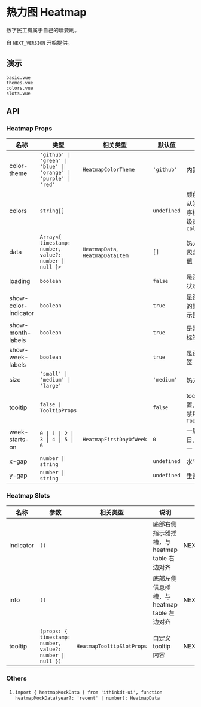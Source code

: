 <!--single-column-->

# 热力图 Heatmap

数字民工有属于自己的墙要刷。

自 `NEXT_VERSION` 开始提供。

## 演示

```demo
basic.vue
themes.vue
colors.vue
slots.vue
```

## API

### Heatmap Props

| 名称 | 类型 | 相关类型 | 默认值 | 说明 | 版本 |
| --- | --- | --- | --- | --- | --- |
| color-theme | `'github' \| 'green' \| 'blue' \| 'orange' \| 'purple' \| 'red'` | `HeatmapColorTheme` | `'github'` | 内置颜色主题 | NEXT_VERSION |
| colors | `string[]` |  | `undefined` | 颜色数组，按从浅到深的顺序排列，优先级高于 `color-theme` | NEXT_VERSION |
| data | `Array<{ timestamp: number, value?: number \| null }>` | `HeatmapData`, `HeatmapDataItem` | `[]` | 热力图数据，包含日期和数值 | NEXT_VERSION |
| loading | `boolean` |  | `false` | 是否显示加载状态 | NEXT_VERSION |
| show-color-indicator | `boolean` |  | `true` | 是否显示底部的颜色层级指示器 | NEXT_VERSION |
| show-month-labels | `boolean` |  | `true` | 是否显示月份标签 | NEXT_VERSION |
| show-week-labels | `boolean` |  | `true` | 是否显示周标签 | NEXT_VERSION |
| size | `'small' \| 'medium' \| 'large'` |  | `'medium'` | 热力图尺寸 | NEXT_VERSION |
| tooltip | `false \| TooltipProps` |  | `false` | tooltip 配置，`false` 为禁用，对象为 `TooltipProps` | NEXT_VERSION |
| week-starts-on | `0 \| 1 \| 2 \| 3 \| 4 \| 5 \| 6` | `HeatmapFirstDayOfWeek` | `0` | 一周的开始日，`0` 表示周一 | NEXT_VERSION |
| x-gap | `number \| string` |  | `undefined` | 水平方向间距 | NEXT_VERSION |
| y-gap | `number \| string` |  | `undefined` | 垂直方向间距 | NEXT_VERSION |

### Heatmap Slots

| 名称 | 参数 | 相关类型 | 说明 | 版本 |
| --- | --- | --- | --- | --- |
| indicator | `()` |  | 底部右侧指示器插槽，与 heatmap table 右边对齐 | NEXT_VERSION |
| info | `()` |  | 底部左侧信息插槽，与 heatmap table 左边对齐 | NEXT_VERSION |
| tooltip | `(props: { timestamp: number, value?: number \| null })` | `HeatmapTooltipSlotProps` | 自定义 tooltip 内容 | NEXT_VERSION |

### Others

1. `import { heatmapMockData } from 'ithinkdt-ui'`，`function heatmapMockData(year?: 'recent' | number): HeatmapData`
